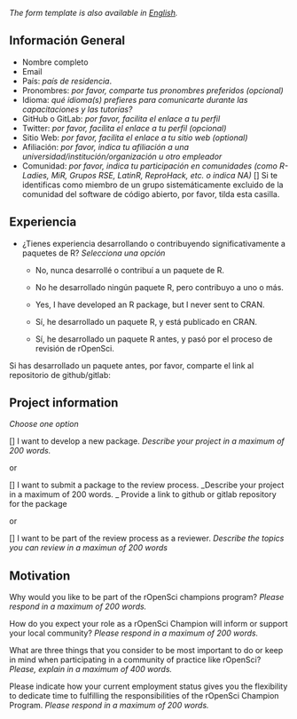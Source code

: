 
_The form template is also available in [English](champions_template.md)._

## Información General

* Nombre completo
* Email
* País: _país de residencia_.
* Pronombres: _por favor, comparte tus pronombres preferidos (opcional)_
* Idioma: _qué idioma(s) prefieres para comunicarte durante las capacitaciones y las tutorías?_
* GitHub o GitLab: _por favor, facilita el enlace a tu perfil_
* Twitter: _por favor, facilita el enlace a tu perfil (opcional)_
* Sitio Web: _por favor, facilita el enlace a tu sitio web  (optional)_
* Afiliación: _por favor, indica tu afiliación a una universidad/institución/organización u otro empleador_
* Comunidad: _por favor, indica tu participación en comunidades (como R-Ladies, MiR, Grupos RSE, LatinR, ReproHack, etc. o indica NA)_
[] Si te identificas como miembro de un grupo sistemáticamente excluido de la comunidad del software de código abierto, por favor, tilda esta casilla.

## Experiencia

* ¿Tienes experiencia desarrollando o contribuyendo significativamente a paquetes de R? _Selecciona una opción_

  * No, nunca desarrollé o contribuí a un paquete de R.
  
  * No he desarrollado ningún paquete R, pero contribuyo a uno o más.
  
  * Yes, I have developed an R package, but I never sent to CRAN.
  
  * Sí, he desarrollado un paquete R, y está publicado en CRAN.
  
  * Sí, he desarrollado un paquete R antes, y pasó por el proceso de revisión de rOpenSci.
  
Si has desarrollado un paquete antes, por favor, comparte el link al repositorio de github/gitlab:


## Project information

_Choose one option_

[] I want to develop a new package. 
_Describe your project in a maximum of 200 words._

or

[] I want to submit a package to the review process. 
_Describe your project in a maximum of 200 words. _
Provide a link to github or gitlab repository for the package

or

[] I want to be part of the review process as a reviewer. 
_Describe the topics you can review in a maximun of 200 words_

## Motivation

Why would you like to be part of the rOpenSci champions program? _Please respond in a maximum of 200 words._

How do you expect your role as a rOpenSci Champion will inform or support your local community? _Please respond in a maximum of 200 words._

What are three things that you consider to be most important to do or keep in mind when participating in a community of practice like rOpenSci? _Please, explain in a maximum of 400 words._

Please indicate how your current employment status gives you the flexibility to dedicate time to fulfilling the responsibilities of the rOpenSci Champion Program. _Please respond in a maximum of 200 words._ 
